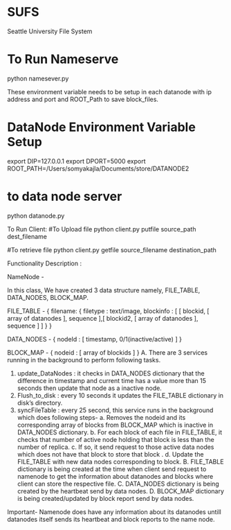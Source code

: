 # SUFS
Seattle University File System

# To Run Nameserve 
python namesever.py

These environment variable needs to be setup in each datanode with ip address and port and ROOT_Path to save block_files.

# DataNode Environment Variable Setup
export DIP=127.0.0.1
export DPORT=5000
export ROOT_PATH=/Users/somyakajla/Documents/store/DATANODE2

# to data node server
python datanode.py

To Run Client:
#To Upload file
python client.py putfile source_path dest_filename

#To retrieve file
python client.py getfile source_filename destination_path

Functionality Description : 

NameNode - 

In this class, We have created 3 data structure namely, FILE_TABLE, DATA_NODES, BLOCK_MAP.

FILE_TABLE - { filename: { filetype : text/image, blockinfo : [ [ blockid, [ array of datanodes ], sequence ],[ blockid2, [ array of datanodes ], sequence ] ] } }

DATA_NODES - { nodeId : [ timestamp, 0/1(inactive/active) ] }

BLOCK_MAP - { nodeid : [ array of blockids ] }
A. There are 3 services running in the background to perform following tasks.
   1. update_DataNodes : it checks in  DATA_NODES dictionary that the difference in timestamp and current time has a value   more than 15 seconds then update that node as a inactive node.
   2. Flush_to_disk : every 10 seconds it updates the FILE_TABLE dictionary in disk’s directory.
   3. syncFileTable : every 25 second, this service runs in the background which does following steps- 
       a. Removes the nodeid and its corresponding array of blocks from  BLOCK_MAP which is inactive in DATA_NODES dictionary.
       b. For each block of each file in FILE_TABLE, it checks that number of active node holding that block is less than the   number of replica. 
       c. If so, it send request to those active data nodes which does not have that block to store that block .
       d. Update the FILE_TABLE with new data nodes corresponding to block.
B. FILE_TABLE dictionary is being created at the time when client send request to namenode to get the information about datanodes and blocks where client can store the respective file. 
C. DATA_NODES dictionary is being created by the heartbeat send by data nodes.
D. BLOCK_MAP dictionary is being created/updated by block report send by data nodes.

Important- Namenode does have any information about its datanodes untill datanodes itself sends its heartbeat and block reports to the name node.







